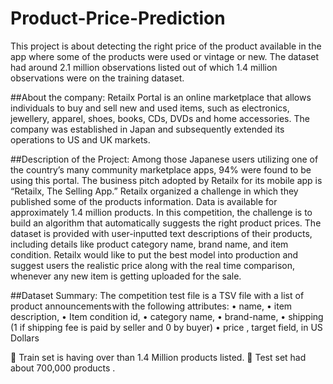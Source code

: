 # Product-Price-Prediction
This project is about detecting the right price of the product available in the app where some of the products were used or vintage or new. The dataset had around 2.1 million observations listed out of which 1.4 million observations were on the training dataset.

##About the company:
Retailx Portal is an online marketplace that allows individuals to buy and sell new and used items, such as electronics, jewellery, apparel, shoes, books, CDs, DVDs and home accessories. The company was established in Japan and subsequently extended its operations to US and UK markets.

##Description of the Project:
Among those Japanese users utilizing one of the country’s many community marketplace apps, 94% were found to be using this portal. The business pitch adopted by Retailx for its mobile app is “Retailx, The Selling App.”
Retailx organized a challenge in which they published some of the products information. Data is available for approximately 1.4 million products.
In this competition, the challenge is to build an algorithm that automatically suggests the right product prices. The dataset is provided with user-inputted text descriptions of their products, including details like product category name, brand name, and item condition.
Retailx would like to put the best model into production and suggest users the realistic price along with the real time comparison, whenever any new item is getting uploaded for the sale.

##Dataset Summary:
The competition test file is a TSV file with a list of product announcements with the following attributes: 
  •	name, 
  •	item description, 
  •	Item condition id, 
  •	category name, 
  •	brand-name, 
  •	shipping (1 if shipping fee is paid by seller and 0 by buyer)
  •	price , target field, in US Dollars

	Train set is having over than 1.4 Million products listed.
	Test set had about 700,000 products .
